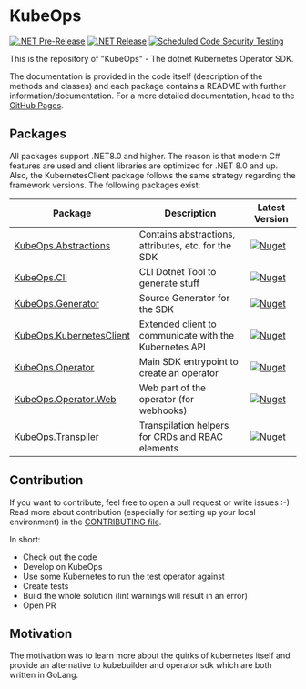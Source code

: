 ﻿# KubeOps

[![.NET Pre-Release](https://github.com/buehler/dotnet-operator-sdk/actions/workflows/dotnet-release.yml/badge.svg?branch=main)](https://github.com/buehler/dotnet-operator-sdk/actions/workflows/dotnet-release.yml)
[![.NET Release](https://github.com/buehler/dotnet-operator-sdk/actions/workflows/dotnet-release.yml/badge.svg?branch=release)](https://github.com/buehler/dotnet-operator-sdk/actions/workflows/dotnet-release.yml)
[![Scheduled Code Security Testing](https://github.com/buehler/dotnet-operator-sdk/actions/workflows/security-analysis.yml/badge.svg?event=schedule)](https://github.com/buehler/dotnet-operator-sdk/actions/workflows/security-analysis.yml)

This is the repository of "KubeOps" - The dotnet Kubernetes Operator SDK.

The documentation is provided in the code itself (description of the methods and classes)
and each package contains a README with further information/documentation. For a more
detailed documentation, head to the [GitHub Pages](https://buehler.github.io/dotnet-operator-sdk/).

## Packages

All packages support .NET8.0 and higher. The reason is that modern C# features are
used and client libraries are optimized for .NET 8.0 and up.
Also, the KubernetesClient package follows the same strategy regarding the
framework versions.
The following packages exist:

| Package                                                              | Description                                            | Latest Version                                                                                                                                                          |
|----------------------------------------------------------------------|--------------------------------------------------------|-------------------------------------------------------------------------------------------------------------------------------------------------------------------------|
| [KubeOps.Abstractions](./src/KubeOps.Abstractions/README.md)         | Contains abstractions, attributes, etc. for the SDK    | [![Nuget](https://img.shields.io/nuget/vpre/KubeOps.Abstractions?label=nuget%20prerelease)](https://www.nuget.org/packages/KubeOps.Abstractions/absoluteLatest)         |
| [KubeOps.Cli](./src/KubeOps.Cli/README.md)                           | CLI Dotnet Tool to generate stuff                      | [![Nuget](https://img.shields.io/nuget/vpre/KubeOps.Cli?label=nuget%20prerelease)](https://www.nuget.org/packages/KubeOps.Cli/absoluteLatest)                           |
| [KubeOps.Generator](./src/KubeOps.Generator/README.md)               | Source Generator for the SDK                           | [![Nuget](https://img.shields.io/nuget/vpre/KubeOps.Generator?label=nuget%20prerelease)](https://www.nuget.org/packages/KubeOps.Generator/absoluteLatest)               |
| [KubeOps.KubernetesClient](./src/KubeOps.KubernetesClient/README.md) | Extended client to communicate with the Kubernetes API | [![Nuget](https://img.shields.io/nuget/vpre/KubeOps.KubernetesClient?label=nuget%20prerelease)](https://www.nuget.org/packages/KubeOps.KubernetesClient/absoluteLatest) |
| [KubeOps.Operator](./src/KubeOps.Operator/README.md)                 | Main SDK entrypoint to create an operator              | [![Nuget](https://img.shields.io/nuget/vpre/KubeOps.Operator?label=nuget%20prerelease)](https://www.nuget.org/packages/KubeOps.Operator/absoluteLatest)                 |
| [KubeOps.Operator.Web](./src/KubeOps.Operator.Web/README.md)         | Web part of the operator (for webhooks)                | [![Nuget](https://img.shields.io/nuget/vpre/KubeOps.Operator.Web?label=nuget%20prerelease)](https://www.nuget.org/packages/KubeOps.Operator.Web/absoluteLatest)         |
| [KubeOps.Transpiler](./src/KubeOps.Transpiler/README.md)             | Transpilation helpers for CRDs and RBAC elements       | [![Nuget](https://img.shields.io/nuget/vpre/KubeOps.Transpiler?label=nuget%20prerelease)](https://www.nuget.org/packages/KubeOps.Transpiler/absoluteLatest)             |

## Contribution

If you want to contribute, feel free to open a pull request or write issues :-)
Read more about contribution (especially for setting up your local environment)
in the [CONTRIBUTING file](./CONTRIBUTING.md).

In short:

- Check out the code
- Develop on KubeOps
- Use some Kubernetes to run the test operator against
- Create tests
- Build the whole solution (lint warnings will result in an error)
- Open PR

## Motivation

The motivation was to learn more about the quirks of kubernetes itself and
provide an alternative to kubebuilder and operator sdk which are both
written in GoLang.
